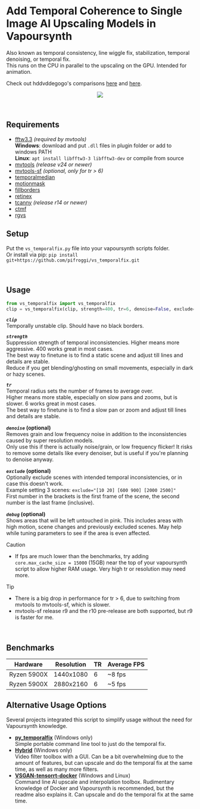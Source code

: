 

















# Add Temporal Coherence to Single Image AI Upscaling Models in Vapoursynth
Also known as temporal consistency, line wiggle fix, stabilization, temporal denoising, or temporal fix.  
This runs on the CPU in parallel to the upscaling on the GPU. Intended for animation.

Check out hddvddegogo's comparisons [here](https://www.youtube.com/watch?v=BXc_Uddt2KA) and [here](https://www.youtube.com/watch?v=u6LHR9_m5rg).



<p align="center">
    <img src="README_img1.gif"/>
</p>

<br />

## Requirements
* [fftw3.3](http://www.fftw.org/download.html) *(required by mvtools)*  
    __Windows__: download and put `.dll` files in plugin folder or add to windows PATH  
    __Linux__: `apt install libfftw3-3 libfftw3-dev` or compile from source
* [mvtools](https://github.com/dubhater/vapoursynth-mvtools) *(release v24 or newer)*
* [mvtools-sf](https://github.com/IFeelBloated/vapoursynth-mvtools-sf) *(optional, only for tr > 6)*
* [temporalmedian](https://github.com/dubhater/vapoursynth-temporalmedian)
* [motionmask](https://github.com/dubhater/vapoursynth-motionmask)
* [fillborders](https://github.com/dubhater/vapoursynth-fillborders)
* [retinex](https://github.com/HomeOfVapourSynthEvolution/VapourSynth-Retinex)
* [tcanny](https://github.com/HomeOfVapourSynthEvolution/VapourSynth-TCanny) *(release r14 or newer)*
* [ctmf](https://github.com/HomeOfVapourSynthEvolution/VapourSynth-CTMF)
* [rgvs](https://github.com/vapoursynth/vs-removegrain)

## Setup
Put the `vs_temporalfix.py` file into your vapoursynth scripts folder.  
Or install via pip: `pip install git+https://github.com/pifroggi/vs_temporalfix.git`

<br />

## Usage

```python
from vs_temporalfix import vs_temporalfix
clip = vs_temporalfix(clip, strength=400, tr=6, denoise=False, exclude=None, debug=False)
```

__*`clip`*__  
Temporally unstable clip.
Should have no black borders.

__*`strength`*__  
Suppression strength of temporal inconsistencies. Higher means more aggressive. 400 works great in most cases.  
The best way to finetune is to find a static scene and adjust till lines and details are stable.  
Reduce if you get blending/ghosting on small movements, especially in dark or hazy scenes.

__*`tr`*__  
Temporal radius sets the number of frames to average over.  
Higher means more stable, especially on slow pans and zooms, but is slower. 6 works great in most cases.  
The best way to finetune is to find a slow pan or zoom and adjust till lines and details are stable.

__*`denoise`* (optional)__  
Removes grain and low frequency noise in addition to the inconsistencies caused by super resolution models.  
Only use this if there is actually noise/grain, or low frequency flicker! It risks to remove some details like every denoiser, but is useful if you're planning to denoise anyway.

__*`exclude`* (optional)__  
Optionally exclude scenes with intended temporal inconsistencies, or in case this doesn't work.  
Example setting 3 scenes: `exclude="[10 20] [600 900] [2000 2500]"`  
First number in the brackets is the first frame of the scene, the second number is the last frame (inclusive).

__*`debug`* (optional)__  
Shows areas that will be left untouched in pink. This includes areas with high motion, scene changes and previously excluded scenes. May help while tuning parameters to see if the area is even affected.

> [!CAUTION]
> * If fps are much lower than the benchmarks, try adding `core.max_cache_size = 15000` (15GB) near the top of your vapoursynth script to allow higher RAM usage. Very high tr or resolution may need more.

> [!TIP]
> * There is a big drop in performance for tr > 6, due to switching from mvtools to mvtools-sf, which is slower.
> * mvtools-sf release r9 and the r10 pre-release are both supported, but r9 is faster for me.

<br />

## Benchmarks

| Hardware    | Resolution | TR | Average FPS
| ----------- | ---------- | -- | -----------
| Ryzen 5900X | 1440x1080  | 6  | ~8 fps
| Ryzen 5900X | 2880x2160  | 6  | ~5 fps

## Alternative Usage Options
Several projects integrated this script to simplify usage without the need for Vapoursynth knowledge.
* __[py_temporalfix](https://github.com/JepEtau/py_temporalfix)__ (Windows only)  
  Simple portable command line tool to just do the temporal fix.
* __[Hybrid](https://www.selur.de/)__ (Windows only)  
  Video filter toolbox with a GUI. Can be a bit overwhelming due to the amount of features, but can upscale and do the temporal fix at the same time, as well as many more filters.
* __[VSGAN-tensorrt-docker](https://github.com/styler00dollar/VSGAN-tensorrt-docker)__ (Windows and Linux)  
  Command line AI upscale and interpolation toolbox. Rudimentary knowledge of Docker and Vapoursynth is recommended, but the readme also explains it. Can upscale and do the temporal fix at the same time.
